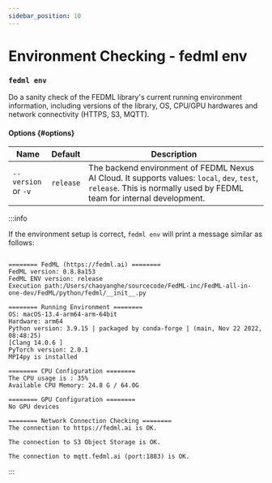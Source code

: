 ```yaml
---
sidebar_position: 10
---
```


# Environment Checking - fedml env


### `fedml env`


Do a sanity check of the FEDML library's current running environment information, including versions of the library, OS, CPU/GPU hardwares and network connectivity (HTTPS, S3, MQTT). 

#### Options {#options}

| Name | Default | Description |
| --- | --- | --- |
| <nobr>`--version`</nobr> <br/> or `-v` | `release` | The backend environment of FEDML Nexus AI Cloud. It supports values: `local`, `dev`, `test`, `release`. This is normally used by FEDML team for internal development. |

:::info

If the environment setup is correct, `fedml env` will print a message similar as follows:

```

======== FedML (https://fedml.ai) ========
FedML version: 0.8.8a153
FedML ENV version: release
Execution path:/Users/chaoyanghe/sourcecode/FedML-inc/FedML-all-in-one-dev/FedML/python/fedml/__init__.py

======== Running Environment ========
OS: macOS-13.4-arm64-arm-64bit
Hardware: arm64
Python version: 3.9.15 | packaged by conda-forge | (main, Nov 22 2022, 08:48:25) 
[Clang 14.0.6 ]
PyTorch version: 2.0.1
MPI4py is installed

======== CPU Configuration ========
The CPU usage is : 35%
Available CPU Memory: 24.8 G / 64.0G

======== GPU Configuration ========
No GPU devices

======== Network Connection Checking ========
The connection to https://fedml.ai is OK.

The connection to S3 Object Storage is OK.

The connection to mqtt.fedml.ai (port:1883) is OK.
```
:::